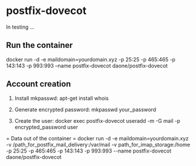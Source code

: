 # postfix-dovecot
In testing …

## Run the container
 docker run -d -e maildomain=yourdomain.xyz -p 25:25 -p 465:465 -p 143:143 -p 993:993 –name postfix-dovecot daone/postfix-dovecot

## Account creation
1. Install mkpasswd:
 apt-get install whois

2. Generate encrypted password:
 mkpasswd your_password 

3. Create the user:
 docker exec postfix-dovecot useradd -m -G mail -p encrypted_password user

= Data out of the container =
 docker run -d -e maildomain=yourdomain.xyz -v /path_for_postfix_mail_delivery:/var/mail -v path_for_imap_storage:/home -p 25:25 -p 465:465 -p 143:143 -p 993:993 --name postfix-dovecot daone/postfix-dovecot
